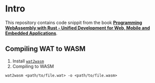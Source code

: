 # Intro

This repository contains code snippit from the book **[Programming WebAssembly with Rust - Unified Development for Web, Mobile and Embedded Applications](https://amzn.eu/d/10qbFpn)**.

## Compiling WAT to WASM

1. Install [`wat2wasm`](https://github.com/WebAssembly/wabt)
2. Compiling to WASM
```console
wat2wasm <path/to/file.wat> -o <path/to/file.wasm>
```